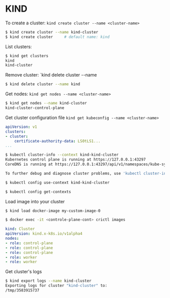 # KIND

To create a cluster: `kind create cluster --name <cluster-name>`
```sh
$ kind create cluster --name kind-cluster
$ kind create cluster     # default name: kind
```

List clusters:
```sh
$ kind get clusters
kind
kind-cluster
```

Remove cluster: `kind delete cluster --name <cluster-name>
```sh
$ kind delete cluster --name kind
```


Get nodes: `kind get nodes --name <cluster-name>`
```sh
$ kind get nodes --name kind-cluster
kind-cluster-control-plane
```

Get cluster configuration file `kind get kubeconfig --name <cluster-name>`
```yaml
apiVersion: v1
clusters:
- cluster:
    certificate-authority-data: LS0tLS1...
...
```


```sh
$ kubectl cluster-info --context kind-kind-cluster
Kubernetes control plane is running at https://127.0.0.1:43297
CoreDNS is running at https://127.0.0.1:43297/api/v1/namespaces/kube-system/services/kube-dns:dns/proxy

To further debug and diagnose cluster problems, use 'kubectl cluster-info dump'.
```

```sh
$ kubectl config use-context kind-kind-cluster
```

```sh
$ kubectl config get-contexts
```

Load image into your cluster
```sh
$ kind load docker-image my-custom-image-0
```


```sh
$ docker exec -it <controle-plane-cont> crictl images
```

```yaml
kind: Cluster
apiVersion: kind.x-k8s.io/v1alpha4
nodes:
- role: control-plane
- role: control-plane
- role: control-plane
- role: worker
- role: worker
```

Get cluster's logs
```sh
$ kind export logs --name kind-cluster
Exporting logs for cluster "kind-cluster" to:
/tmp/3583915737
```

